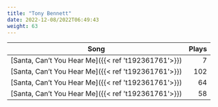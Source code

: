 ```yaml
---
title: "Tony Bennett"
date: 2022-12-08/2022T06:49:43
weight: 63
---
```




 Song | Plays 
----- | -----:
[Santa, Can’t You Hear Me]({{< ref 't192361761'>}}) | 7
[Santa, Can’t You Hear Me]({{< ref 't192361761'>}}) | 102
[Santa, Can’t You Hear Me]({{< ref 't192361761'>}}) | 64
[Santa, Can’t You Hear Me]({{< ref 't192361761'>}}) | 58
